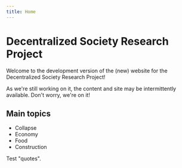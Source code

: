 ```yaml
---
title: Home
---
```


# Decentralized Society Research Project
Welcome to the development version of the (new) website for the Decentralized Society Research Project!

As we're still working on it, the content and site may be intermittently available. Don't worry, we're on it!

## Main topics
* Collapse
* Economy
* Food
* Construction

Test "quotes".
